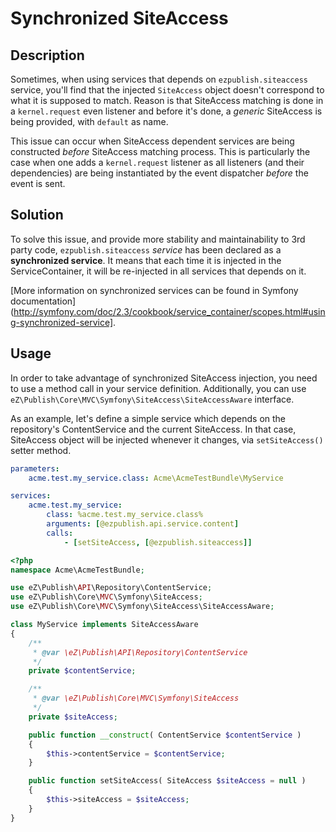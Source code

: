 # Synchronized SiteAccess

## Description
Sometimes, when using services that depends on `ezpublish.siteaccess` service, you'll find that the injected `SiteAccess`
object doesn't correspond to what it is supposed to match. Reason is that SiteAccess matching is done in a `kernel.request`
even listener and before it's done, a *generic* SiteAccess is being provided, with `default` as name.

This issue can occur when SiteAccess dependent services are being constructed *before* SiteAccess matching process.
This is particularly the case when one adds a `kernel.request` listener as all listeners (and their dependencies) are being
instantiated by the event dispatcher *before* the event is sent.

## Solution
To solve this issue, and provide more stability and maintainability to 3rd party code, `ezpublish.siteaccess` *service*
has been declared as a **synchronized service**. It means that each time it is injected in the ServiceContainer, it will
be re-injected in all services that depends on it.

[More information on synchronized services can be found in Symfony documentation](http://symfony.com/doc/2.3/cookbook/service_container/scopes.html#using-synchronized-service].

## Usage
In order to take advantage of synchronized SiteAccess injection, you need to use a method call in your service definition.
Additionally, you can use `eZ\Publish\Core\MVC\Symfony\SiteAccess\SiteAccessAware` interface.

As an example, let's define a simple service which depends on the repository's ContentService and the current SiteAccess.
In that case, SiteAccess object will be injected whenever it changes, via `setSiteAccess()` setter method.

```yaml
parameters:
    acme.test.my_service.class: Acme\AcmeTestBundle\MyService

services:
    acme.test.my_service:
        class: %acme.test.my_service.class%
        arguments: [@ezpublish.api.service.content]
        calls:
            - [setSiteAccess, [@ezpublish.siteaccess]]
```

```php
<?php
namespace Acme\AcmeTestBundle;

use eZ\Publish\API\Repository\ContentService;
use eZ\Publish\Core\MVC\Symfony\SiteAccess;
use eZ\Publish\Core\MVC\Symfony\SiteAccess\SiteAccessAware;

class MyService implements SiteAccessAware
{
    /**
     * @var \eZ\Publish\API\Repository\ContentService
     */
    private $contentService;

    /**
     * @var \eZ\Publish\Core\MVC\Symfony\SiteAccess
     */
    private $siteAccess;

    public function __construct( ContentService $contentService )
    {
        $this->contentService = $contentService;
    }

    public function setSiteAccess( SiteAccess $siteAccess = null )
    {
        $this->siteAccess = $siteAccess;
    }
}
```
